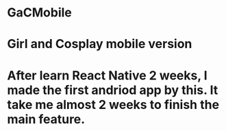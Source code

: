 # GaCMobile
# Girl and Cosplay mobile version
# After learn React Native 2 weeks, I made the first andriod app by this. It take me almost 2 weeks to finish the main feature.

